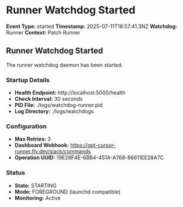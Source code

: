 # Runner Watchdog Started

**Event Type:** started
**Timestamp:** 2025-07-11T18:57:41.3NZ
**Watchdog:** Runner
**Context:** Patch Runner


## Runner Watchdog Started

The runner watchdog daemon has been started.

### Startup Details
- **Health Endpoint:** http://localhost:5000/health
- **Check Interval:** 30 seconds
- **PID File:** ./logs/watchdog-runner.pid
- **Log Directory:** ./logs/watchdogs

### Configuration
- **Max Retries:** 3
- **Dashboard Webhook:** https://gpt-cursor-runner.fly.dev/slack/commands
- **Operation UUID:** 19E28F4E-6BB4-451A-A768-86611EE28A7C

### Status
- **State:** STARTING
- **Mode:** FOREGROUND (launchd compatible)
- **Monitoring:** Active


